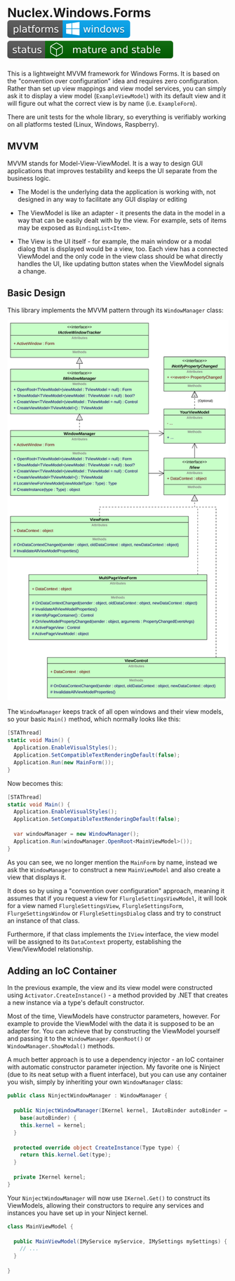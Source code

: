 Nuclex.Windows.Forms ![Windows-only due to using Windows Forms](./Documents/images/platforms-windows-badge.svg) ![Several projects are using library and it has received extensive testting](./Documents/images/status-mature-and-stable-badge.svg)
====================

This is a lightweight MVVM framework for Windows Forms. It is based on
the "convention over configuration" idea and requires zero configuration.
Rather than set up view mappings and view model services, you can simply
ask it to display a view model (`ExampleViewModel`) with its default view
and it will figure out what the correct view is by name (i.e. `ExampleForm`).

There are unit tests for the whole library, so everything is verifiably
working on all platforms tested (Linux, Windows, Raspberry).


MVVM
----

MVVM stands for Model-View-ViewModel. It is a way to design GUI applications
that improves testability and keeps the UI separate from the business logic.

- The Model is the underlying data the application is working with,
  not designed in any way to facilitate any GUI display or editing

- The ViewModel is like an adapter - it presents the data in the model in
  a way that can be easily dealt with by the view. For example, sets of
  items may be exposed as `BindingList<Item>`.

- The View is the UI itself - for example, the main window or a modal dialog
  that is displayed would be a view, too. Each view has a connected ViewModel
  and the only code in the view class should be what directly handles the UI,
  like updating button states when the ViewModel signals a change.


Basic Design
------------

This library implements the MVVM pattern through its `WindowManager` class:

![The WindowManager and its related classes](./Documents/WindowManager.svg)

The `WindowManager` keeps track of all open windows and their view models,
so your basic `Main()` method, which normally looks like this:

```csharp
[STAThread]
static void Main() {
  Application.EnableVisualStyles();
  Application.SetCompatibleTextRenderingDefault(false);
  Application.Run(new MainForm());
}
```

Now becomes this:

```csharp
[STAThread]
static void Main() {
  Application.EnableVisualStyles();
  Application.SetCompatibleTextRenderingDefault(false);

  var windowManager = new WindowManager();
  Application.Run(windowManager.OpenRoot<MainViewModel>());
}
```

As you can see, we no longer mention the `MainForm` by name, instead we ask
the `WindowManager` to construct a new `MainViewModel` and also create a view
that displays it.

It does so by using a "convention over configuration" approach, meaning it
assumes that if you request a view for `FlurgleSettingsViewModel`, it will
look for a view named `FlurgleSettingsView`, `FlurgleSettingsForm`,
`FlurgeSettingsWindow` or `FlurgleSettingsDialog` class and try to construct
an instance of that class.

Furthermore, if that class implements the `IView` interface, the view model
will be assigned to its `DataContext` property, establishing
the View/ViewModel relationship.


Adding an IoC Container
-----------------------

In the previous example, the view and its view model were constructed using
`Activator.CreateInstance()` - a method provided by .NET that creates a new
instance via a type's default constructor.

Most of the time, ViewModels have constructor parameters, however. For example
to provide the ViewModel with the data it is supposed to be an adapter for.
You can achieve that by constructing the ViewModel yourself and passing it
to the `WindowManager.OpenRoot()` or `WindowManager.ShowModal()` methods.

A much better approach is to use a dependency injector - an IoC container with
automatic constructor parameter injection. My favorite one is Ninject (due to
its neat setup with a fluent interface), but you can use any container you
wish, simply by inheriting your own `WindowManager` class:

```csharp
public class NinjectWindowManager : WindowManager {

  public NinjectWindowManager(IKernel kernel, IAutoBinder autoBinder = null) :
    base(autoBinder) {
    this.kernel = kernel;
  }

  protected override object CreateInstance(Type type) {
    return this.kernel.Get(type);
  }

  private IKernel kernel;
}
```

Your `NinjectWindowManager` will now use `IKernel.Get()` to construct its
ViewModels, allowing their constructors to require any services and instances
you have set up in your Ninject kernel.

```csharp
class MainViewModel {

  public MainViewModel(IMyService myService, IMySettings mySettings) {
  	// ...
  }

}
```
